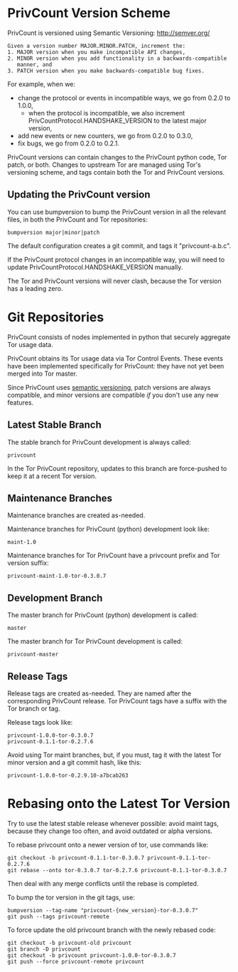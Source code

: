 # PrivCount Version Scheme

PrivCount is versioned using Semantic Versioning: http://semver.org/

    Given a version number MAJOR.MINOR.PATCH, increment the:
    1. MAJOR version when you make incompatible API changes,
    2. MINOR version when you add functionality in a backwards-compatible
       manner, and
    3. PATCH version when you make backwards-compatible bug fixes.

For example, when we:
* change the protocol or events in incompatible ways, we go from 0.2.0 to
  1.0.0,
  * when the protocol is incompatible, we also increment
    PrivCountProtocol.HANDSHAKE_VERSION to the latest major version,
* add new events or new counters, we go from 0.2.0 to 0.3.0,
* fix bugs, we go from 0.2.0 to 0.2.1.

PrivCount versions can contain changes to the PrivCount python code, Tor patch,
or both. Changes to upstream Tor are managed using Tor's versioning scheme,
and tags contain both the Tor and PrivCount versions.

## Updating the PrivCount version

You can use bumpversion to bump the PrivCount version in all the relevant
files, in both the PrivCount and Tor repositories:

    bumpversion major|minor|patch

The default configuration creates a git commit, and tags it "privcount-a.b.c".

If the PrivCount protocol changes in an incompatible way, you will need to
update PrivCountProtocol.HANDSHAKE_VERSION manually.

The Tor and PrivCount versions will never clash, because the Tor version has
a leading zero.

# Git Repositories

PrivCount consists of nodes implemented in python that securely aggregate Tor
usage data.

PrivCount obtains its Tor usage data via Tor Control Events. These events have
been implemented specifically for PrivCount: they have not yet been merged into
Tor master.

Since PrivCount uses [semantic versioning](http://semver.org), patch versions
are always compatible, and minor versions are compatible *if* you don't use
any new features.

## Latest Stable Branch

The stable branch for PrivCount development is always called:

    privcount

In the Tor PrivCount repository, updates to this branch are force-pushed to
keep it at a recent Tor version.

## Maintenance Branches

Maintenance branches are created as-needed.

Maintenance branches for PrivCount (python) development look like:

    maint-1.0

Maintenance branches for Tor PrivCount have a privcount prefix and Tor version
suffix:

    privcount-maint-1.0-tor-0.3.0.7

## Development Branch

The master branch for PrivCount (python) development is called:

    master

The master branch for Tor PrivCount development is called:

    privcount-master

## Release Tags

Release tags are created as-needed. They are named after the corresponding
PrivCount release. Tor PrivCount tags have a suffix with the Tor branch or tag.

Release tags look like:

    privcount-1.0.0-tor-0.3.0.7
    privcount-0.1.1-tor-0.2.7.6

Avoid using Tor maint branches, but, if you must, tag it with the latest Tor
minor version and a git commit hash, like this:

    privcount-1.0.0-tor-0.2.9.10-a7bcab263

# Rebasing onto the Latest Tor Version

Try to use the latest stable release whenever possible: avoid maint tags,
because they change too often, and avoid outdated or alpha versions.

To rebase privcount onto a newer version of tor, use commands like:
```
git checkout -b privcount-0.1.1-tor-0.3.0.7 privcount-0.1.1-tor-0.2.7.6
git rebase --onto tor-0.3.0.7 tor-0.2.7.6 privcount-0.1.1-tor-0.3.0.7
```
Then deal with any merge conflicts until the rebase is completed.

To bump the tor version in the git tags, use:
```
bumpversion --tag-name "privcount-{new_version}-tor-0.3.0.7"
git push --tags privcount-remote
```

To force update the old privcount branch with the newly rebased code:
```
git checkout -b privcount-old privcount
git branch -D privcount
git checkout -b privcount privcount-1.0.0-tor-0.3.0.7
git push --force privcount-remote privcount
```
